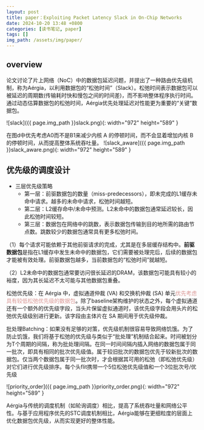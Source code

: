 ```yaml
---
layout: post
title: paper：Exploiting Packet Latency Slack in On-Chip Networks
date: 2024-10-20 13:48 +0800
categories: [读书笔记, paper]
tags: []
img_path: /assets/img/paper/
---
```


## overview
论文讨论了片上网络（NoC）中的数据包延迟问题，并提出了一种路由优先级机制，称为Aérgia，以利用数据包的“松弛时间”（Slack）。松弛时间表示数据包可以被延迟的周期数(传输耗时快和慢包之间的时间差)，而不影响整体程序执行时间。通过动态估算数据包的松弛时间，Aérgia优先处理延迟对性能更为重要的“关键”数据包。

![slack]({{ page.img_path }}slack.png){: width="972" height="589" }

在图d中优先考虑A0而不是B1来减少内核 A 的停顿时间，而不会显着增加内核 B 的停顿时间，从而提高整体系统吞吐量。
![slack_aware]({{ page.img_path }}slack_aware.png){: width="972" height="589" }

## 优先级的调度设计
- 三层优先级策略
	- 第一层：前驱数据包的数量（miss-predecessors），即未完成的L1缓存未命中请求。越多的未命中请求，松弛时间越短。
	- 第二层：L2缓存命中/未命中预测。L2未命中的数据包通常延迟较长，因此松弛时间较短。
	- 第三层：数据包在网络中的跳数，表示数据包传输到目的地所需的路由节点数。跳数较少的数据包通常具有更多松弛时间。

（1）每个请求可能依赖于其他前驱请求的完成，尤其是在多层缓存结构中。**前驱数据包**是指在L1缓存中发生未命中的数据包，它们需要被处理完后，后续的数据包才能被有效处理。前驱数据包越多，当前数据包的“松弛时间”就越短。

（2）L2未命中的数据包通常要访问很长延迟的DRAM，该数据包可能具有较小的裕度，因为其长延迟不太可能与其他数据包重叠。

松弛优先级：在 Aérgia 中，虚拟通道仲裁 (VA) 和交换机仲裁 (SA) 单元<font color="#d99694">优先考虑具有较低松弛优先级的数据包</font>。除了baseline架构维护的状态之外，每个虚拟通道还有一个额外的优先级字段，当头片保留虚拟通道时，该优先级字段会用头片的松弛优先级级别进行更新。该字段由主体片在 SA 期间用于优先级仲裁。


批处理Batching：如果没有足够的对策，优先级机制很容易导致网络饥饿。为了防止饥饿，我们将基于松弛的优先级与类似于“批处理”机制结合起来。时间被划分为T个周期的间隔，称为批处理间隔。在同一时间间隔内插入网络的数据包属于同一批次，即具有相同的批次优先级值。属于较旧批次的数据包优先于较新批次的数据包。仅当两个数据包属于同一批次时，才会根据其可用的松弛（即松弛优先级）对它们进行优先级排序。每个头flit携带一个5位松弛优先级值和一个3位批次号/优先级

![priority_order]({{ page.img_path }}priority_order.png){: width="972" height="589" }

Aérgia与传统的调度机制（如轮询调度）相比，提高了系统吞吐量和网络公平性。与基于应用程序优先的STC调度机制相比，Aérgia能够在更细粒度的层面上优化数据包优先级，从而实现更好的整体性能。
